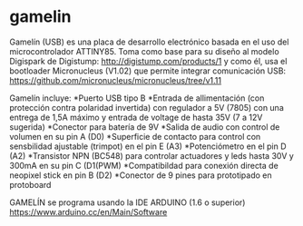 # gamelin
Gamelín (USB) es una placa de desarrollo electrónico basada en el uso del microcontrolador ATTINY85. 
Toma como base para su diseño al modelo Digispark de Digistump:
http://digistump.com/products/1
y como él, usa el bootloader Micronucleus (V1.02) que permite integrar comunicación USB:
https://github.com/micronucleus/micronucleus/tree/v1.11

Gamelín incluye:
*Puerto USB tipo B
*Entrada de allimentación (con protección contra polaridad invertida) con regulador a 5V (7805) con una entrega de 1,5A máximo y entrada de voltage de hasta 35V (7 a 12V sugerida)
*Conector para batería de 9V
*Salida de audio con control de volumen en su pin A (D0)
*Superficie de contacto para control con sensbilidad ajustable (trimpot) en el pin E (A3)
*Potenciómetro en el pin D (A2)
*Transistor NPN (BC548) para controlar actuadores y leds hasta 30V y 300mA en su pin C (D1(PWM)
*Compatibildad para conexión directa de neopixel stick en pin B (D2)
*Conector de 9 pines para prototipado en protoboard

GAMELÍN se programa usando la IDE ARDUINO (1.6 o superior)
https://www.arduino.cc/en/Main/Software




